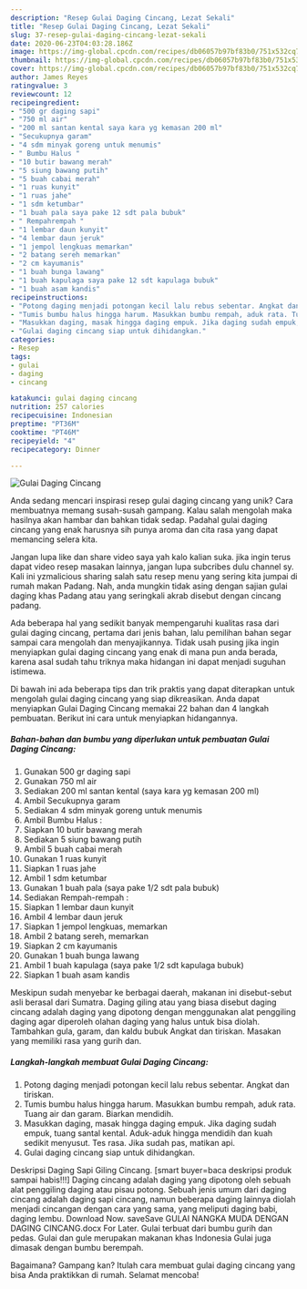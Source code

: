 ```yaml
---
description: "Resep Gulai Daging Cincang, Lezat Sekali"
title: "Resep Gulai Daging Cincang, Lezat Sekali"
slug: 37-resep-gulai-daging-cincang-lezat-sekali
date: 2020-06-23T04:03:28.186Z
image: https://img-global.cpcdn.com/recipes/db06057b97bf83b0/751x532cq70/gulai-daging-cincang-foto-resep-utama.jpg
thumbnail: https://img-global.cpcdn.com/recipes/db06057b97bf83b0/751x532cq70/gulai-daging-cincang-foto-resep-utama.jpg
cover: https://img-global.cpcdn.com/recipes/db06057b97bf83b0/751x532cq70/gulai-daging-cincang-foto-resep-utama.jpg
author: James Reyes
ratingvalue: 3
reviewcount: 12
recipeingredient:
- "500 gr daging sapi"
- "750 ml air"
- "200 ml santan kental saya kara yg kemasan 200 ml"
- "Secukupnya garam"
- "4 sdm minyak goreng untuk menumis"
- " Bumbu Halus "
- "10 butir bawang merah"
- "5 siung bawang putih"
- "5 buah cabai merah"
- "1 ruas kunyit"
- "1 ruas jahe"
- "1 sdm ketumbar"
- "1 buah pala saya pake 12 sdt pala bubuk"
- " Rempahrempah "
- "1 lembar daun kunyit"
- "4 lembar daun jeruk"
- "1 jempol lengkuas memarkan"
- "2 batang sereh memarkan"
- "2 cm kayumanis"
- "1 buah bunga lawang"
- "1 buah kapulaga saya pake 12 sdt kapulaga bubuk"
- "1 buah asam kandis"
recipeinstructions:
- "Potong daging menjadi potongan kecil lalu rebus sebentar. Angkat dan tiriskan."
- "Tumis bumbu halus hingga harum. Masukkan bumbu rempah, aduk rata. Tuang air dan garam. Biarkan mendidih."
- "Masukkan daging, masak hingga daging empuk. Jika daging sudah empuk, tuang santal kental. Aduk-aduk hingga mendidih dan kuah sedikit menyusut. Tes rasa. Jika sudah pas, matikan api."
- "Gulai daging cincang siap untuk dihidangkan."
categories:
- Resep
tags:
- gulai
- daging
- cincang

katakunci: gulai daging cincang 
nutrition: 257 calories
recipecuisine: Indonesian
preptime: "PT36M"
cooktime: "PT46M"
recipeyield: "4"
recipecategory: Dinner

---
```



![Gulai Daging Cincang](https://img-global.cpcdn.com/recipes/db06057b97bf83b0/751x532cq70/gulai-daging-cincang-foto-resep-utama.jpg)

Anda sedang mencari inspirasi resep gulai daging cincang yang unik? Cara membuatnya memang susah-susah gampang. Kalau salah mengolah maka hasilnya akan hambar dan bahkan tidak sedap. Padahal gulai daging cincang yang enak harusnya sih punya aroma dan cita rasa yang dapat memancing selera kita.

Jangan lupa like dan share video saya yah kalo kalian suka. jika ingin terus dapat video resep masakan lainnya, jangan lupa subcribes dulu channel sy. Kali ini yzmalicious sharing salah satu resep menu yang sering kita jumpai di rumah makan Padang. Nah, anda mungkin tidak asing dengan sajian gulai daging khas Padang atau yang seringkali akrab disebut dengan cincang padang.

Ada beberapa hal yang sedikit banyak mempengaruhi kualitas rasa dari gulai daging cincang, pertama dari jenis bahan, lalu pemilihan bahan segar sampai cara mengolah dan menyajikannya. Tidak usah pusing jika ingin menyiapkan gulai daging cincang yang enak di mana pun anda berada, karena asal sudah tahu triknya maka hidangan ini dapat menjadi suguhan istimewa.


Di bawah ini ada beberapa tips dan trik praktis yang dapat diterapkan untuk mengolah gulai daging cincang yang siap dikreasikan. Anda dapat menyiapkan Gulai Daging Cincang memakai 22 bahan dan 4 langkah pembuatan. Berikut ini cara untuk menyiapkan hidangannya.

<!--inarticleads1-->

##### Bahan-bahan dan bumbu yang diperlukan untuk pembuatan Gulai Daging Cincang:

1. Gunakan 500 gr daging sapi
1. Gunakan 750 ml air
1. Sediakan 200 ml santan kental (saya kara yg kemasan 200 ml)
1. Ambil Secukupnya garam
1. Sediakan 4 sdm minyak goreng untuk menumis
1. Ambil  Bumbu Halus :
1. Siapkan 10 butir bawang merah
1. Sediakan 5 siung bawang putih
1. Ambil 5 buah cabai merah
1. Gunakan 1 ruas kunyit
1. Siapkan 1 ruas jahe
1. Ambil 1 sdm ketumbar
1. Gunakan 1 buah pala (saya pake 1/2 sdt pala bubuk)
1. Sediakan  Rempah-rempah :
1. Siapkan 1 lembar daun kunyit
1. Ambil 4 lembar daun jeruk
1. Siapkan 1 jempol lengkuas, memarkan
1. Ambil 2 batang sereh, memarkan
1. Siapkan 2 cm kayumanis
1. Gunakan 1 buah bunga lawang
1. Ambil 1 buah kapulaga (saya pake 1/2 sdt kapulaga bubuk)
1. Siapkan 1 buah asam kandis


Meskipun sudah menyebar ke berbagai daerah, makanan ini disebut-sebut asli berasal dari Sumatra. Daging giling atau yang biasa disebut daging cincang adalah daging yang dipotong dengan menggunakan alat penggiling daging agar diperoleh olahan daging yang halus untuk bisa diolah. Tambahkan gula, garam, dan kaldu bubuk Angkat dan tiriskan. Masakan yang memiliki rasa yang gurih dan. 

<!--inarticleads2-->

##### Langkah-langkah membuat Gulai Daging Cincang:

1. Potong daging menjadi potongan kecil lalu rebus sebentar. Angkat dan tiriskan.
1. Tumis bumbu halus hingga harum. Masukkan bumbu rempah, aduk rata. Tuang air dan garam. Biarkan mendidih.
1. Masukkan daging, masak hingga daging empuk. Jika daging sudah empuk, tuang santal kental. Aduk-aduk hingga mendidih dan kuah sedikit menyusut. Tes rasa. Jika sudah pas, matikan api.
1. Gulai daging cincang siap untuk dihidangkan.


Deskripsi Daging Sapi Giling Cincang. [smart buyer=baca deskripsi produk sampai habis!!!] Daging cincang adalah daging yang dipotong oleh sebuah alat penggiling daging atau pisau potong. Sebuah jenis umum dari daging cincang adalah daging sapi cincang, namun beberapa daging lainnya diolah menjadi cincangan dengan cara yang sama, yang meliputi daging babi, daging lembu. Download Now. saveSave GULAI NANGKA MUDA DENGAN DAGING CINCANG.docx For Later. Gulai terbuat dari bumbu gurih dan pedas. Gulai dan gule merupakan makanan khas Indonesia Gulai juga dimasak dengan bumbu berempah. 

Bagaimana? Gampang kan? Itulah cara membuat gulai daging cincang yang bisa Anda praktikkan di rumah. Selamat mencoba!
